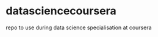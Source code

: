 datasciencecoursera
===================

repo to use during data science specialisation at coursera
